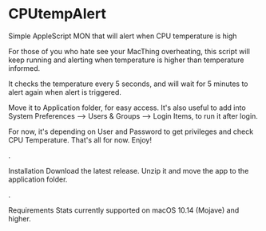 # CPUtempAlert
Simple AppleScript MON that will alert when CPU temperature is high

For those of you who hate see your MacThing overheating, this script will keep running and alerting when temperature is higher than temperature informed.

It checks the temperature every 5 seconds, and will wait for 5 minutes to alert again when alert is triggered.

Move it to Application folder, for easy access. It's also useful to add into System Preferences --> Users & Groups --> Login Items, to run it after login.

For now, it's depending on User and Password to get privileges and check CPU Temperature. That's all for now. Enjoy!

.

Installation
Download the latest release. Unzip it and move the app to the application folder.

.

Requirements
Stats currently supported on macOS 10.14 (Mojave) and higher.
